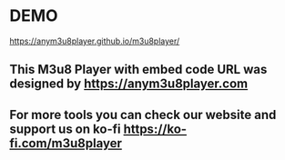 # DEMO 
https://anym3u8player.github.io/m3u8player/
## This M3u8 Player with embed code URL was designed by https://anym3u8player.com
## For more tools you can check our website and support us on ko-fi https://ko-fi.com/m3u8player
